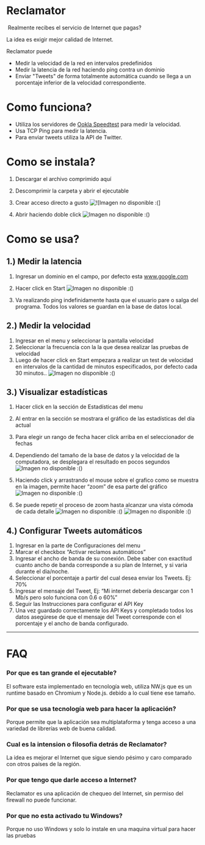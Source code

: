 # Reclamator
 Realmente recibes el servicio de Internet que pagas?

La idea es exigir mejor calidad de Internet.

Reclamator puede 
- Medir la velocidad de la red en intervalos predefinidos
- Medir la latencia de la red haciendo ping contra un dominio
- Enviar "Tweets" de forma totalmente automática cuando se llega a un porcentaje inferior de la velocidad correspondiente. 

# Como funciona?
- Utiliza los servidores de [Ookla Speedtest](speedtest.net) para medir la velocidad.
- Usa TCP Ping para medir la latencia.
- Para enviar tweets utiliza la API de Twitter.

# Como se instala?
1. Descargar el archivo comprimido aquí
2. Descomprimir la carpeta y abrir el ejecutable
3. Crear acceso directo a gusto
![![Imagen no disponible :(]](https://github.com/Reclamator/Reclamator.github.io/blob/master/img/1.png?raw=true)

3. Abrir haciendo doble click
![Imagen no disponible :()](https://github.com/Reclamator/Reclamator.github.io/blob/master/img/14.png?raw=true)

# Como se usa?
## 1.) Medir la latencia
1. Ingresar un dominio en el campo, por defecto esta www.google.com
2. Hacer click en Start
![Imagen no disponible :()](https://github.com/Reclamator/Reclamator.github.io/blob/master/img/3.png?raw=true)

3. Va realizando ping indefinidamente hasta que el usuario pare o salga del programa. Todos los valores se guardan en la base de datos local.


## 2.) Medir la velocidad
1. Ingresar en el menu y seleccionar la pantalla velocidad
2. Seleccionar la frecuencia con la la que desea realizar las pruebas de velocidad
3. Luego de hacer click en Start empezara a realizar un test de velocidad en intervalos de la cantidad de minutos especificados, por defecto cada 30 minutos..
![Imagen no disponible :()](https://github.com/Reclamator/Reclamator.github.io/blob/master/img/4.png?raw=true)

## 3.) Visualizar estadísticas 
1. Hacer click en la sección de Estadísticas del menu
2. Al entrar en la sección se mostrara el gráfico de las estadísticas del día actual
3. Para elegir un rango de fecha hacer click arriba en el seleccionador de fechas
4. Dependiendo del tamaño de la base de datos y la velocidad de la computadora, se desplegara el resultado en pocos segundos
![Imagen no disponible :()](https://github.com/Reclamator/Reclamator.github.io/blob/master/img/8.png?raw=true)
5. Haciendo click y arrastrando el mouse sobre el grafico como se muestra en la imagen, permite hacer “zoom” de esa parte del gráfico 
![Imagen no disponible :()](https://github.com/Reclamator/Reclamator.github.io/blob/master/img/9.png?raw=true)

6. Se puede repetir el proceso de zoom hasta alcanzar una vista cómoda de cada detalle 
![Imagen no disponible :()](https://github.com/Reclamator/Reclamator.github.io/blob/master/img/12.png?raw=true)
![Imagen no disponible :()](https://github.com/Reclamator/Reclamator.github.io/blob/master/img/13.png?raw=true)



## 4.) Configurar Tweets automáticos
1. Ingresar en la parte de Configuraciones del menu
2. Marcar el checkbox “Activar reclamos automáticos”
3. Ingresar el ancho de banda de su conexión. Debe saber con exactitud cuanto ancho de banda corresponde a su plan de Internet, y si varia durante el dia/noche.
4. Seleccionar el porcentaje a partir del cual desea enviar los Tweets. Ej: 70% 
5. Ingresar el mensaje del Tweet, Ej: “Mi internet debería descargar con 1 Mb/s pero solo funciona con 0.6 o 60%”
6. Seguir las Instrucciones para configurar el API Key
7. Una vez guardado correctamente los API Keys y completado todos los datos asegúrese de que el mensaje del Tweet corresponde con el porcentaje y el ancho de banda configurado.



---- 
# FAQ
### Por que es tan grande el ejecutable?
El software esta implementado en tecnología web, utiliza NW.js que es un runtime basado en Chromium y Node.js. debido a lo cual tiene ese tamaño. 
### Por que se usa tecnología web para hacer la aplicación?
Porque permite que la aplicación sea multiplataforma y tenga acceso a una variedad de librerías web de buena calidad.
### Cual es la intension o filosofia detrás de Reclamator?
La idea es mejorar el Internet que sigue siendo pésimo y caro comparado con otros países de la región. 
### Por que tengo que darle acceso a Internet? 
Reclamator es una aplicación de chequeo del Internet, sin permiso del firewall no puede funcionar. 
### Por que no esta activado tu Windows?
Porque no uso Windows y solo lo instale en una maquina virtual para hacer las pruebas 







<!-- Analytics -->
<script type="text/javascript">
    (function(i, s, o, g, r, a, m) {
    i['GoogleAnalyticsObject'] = r;
    i[r] = i[r] || function() {
        (i[r].q = i[r].q || []).push(arguments)
    }, i[r].l = 1 * new Date();
    a = s.createElement(o),
        m = s.getElementsByTagName(o)[0];
    a.async = 1;
    a.src = g;
    m.parentNode.insertBefore(a, m)
})(window, document, 'script', '//www.google-analytics.com/analytics.js', 'ga');

ga('create', 'UA-37427094-5', 'auto');
ga('send', 'pageview');
</script>
